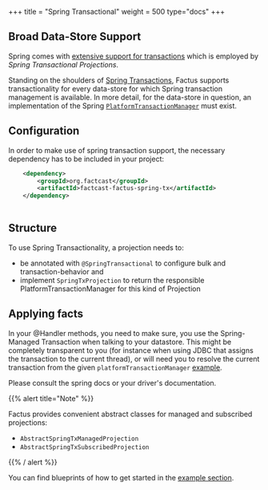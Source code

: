 +++
title = "Spring Transactional"
weight = 500
type="docs"
+++



## Broad Data-Store Support

Spring comes with [extensive support for transactions](https://docs.spring.io/spring-framework/docs/current/reference/html/data-access.html#transaction)
which is employed by *Spring Transactional Projections*.

Standing on the shoulders of [Spring Transactions](https://docs.spring.io/spring-framework/docs/current/reference/html/data-access.html#transaction), 
Factus supports transactionality for every data-store for which Spring transaction management
is available. In more detail, for the data-store in question, an implementation of the Spring [`PlatformTransactionManager`](https://docs.spring.io/spring-framework/docs/current/javadoc-api/org/springframework/transaction/PlatformTransactionManager.html)
must exist. 

## Configuration

In order to make use of spring transaction support, the necessary dependency has to be included in your project:

```xml
    <dependency>
        <groupId>org.factcast</groupId>
        <artifactId>factcast-factus-spring-tx</artifactId>
    </dependency>
    
```


## Structure 

To use Spring Transactionality, a projection needs to:
- be annotated with `@SpringTransactional` to configure bulk and transaction-behavior and
- implement `SpringTxProjection` to return the responsible PlatformTransactionManager for this kind of Projection

## Applying facts

In your @Handler methods, you need to make sure, you use the Spring-Managed Transaction when talking to your datastore. 
This might be completely transparent to you (for instance when using JDBC that assigns the transaction to the current thread), or will need you to resolve the current transaction from the given `platformTransactionManager` [example](https://github.com/redisson/redisson/wiki/14.-Integration-with-frameworks#148-spring-transaction-manager).

Please consult the spring docs or your driver's documentation.

{{% alert  title="Note" %}} 

Factus provides convenient abstract classes for managed and subscribed projections:
 - `AbstractSpringTxManagedProjection`
 - `AbstractSpringTxSubscribedProjection`

{{% / alert %}}

You can find blueprints of how to get started in the [example section](/usage/factus/projections/example).
